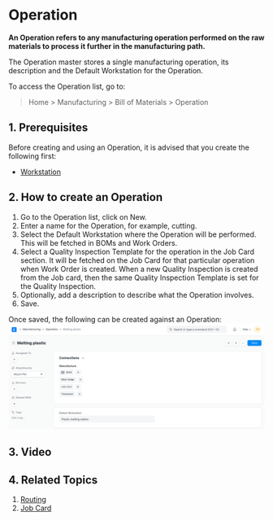 
# Operation



**An Operation refers to any manufacturing operation performed on the raw materials to process it further in the manufacturing path.**


The Operation master stores a single manufacturing operation, its description and the Default Workstation for the Operation.


To access the Operation list, go to:


> Home > Manufacturing > Bill of Materials > Operation


## 1. Prerequisites


Before creating and using an Operation, it is advised that you create the following first:


* [Workstation](/docs/en/manufacturing/workstation)


## 2. How to create an Operation


1. Go to the Operation list, click on New.
2. Enter a name for the Operation, for example, cutting.
3. Select the Default Workstation where the Operation will be performed. This will be fetched in BOMs and Work Orders.
4. Select a Quality Inspection Template for the operation in the Job Card section. It will be fetched on the Job Card for that particular operation when Work Order is created. When a new Quality Inspection is created from the Job card, then the same Quality Inspection Template is set for the Quality Inspection.
5. Optionally, add a description to describe what the Operation involves.
6. Save.


Once saved, the following can be created against an Operation:
![Operation](/files/operation.png)


## 3. Video






## 4. Related Topics


1. [Routing](/docs/en/manufacturing/routing)
2. [Job Card](/docs/en/manufacturing/job-card)




